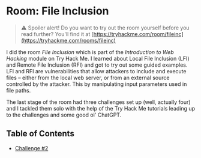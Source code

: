 # Room: File Inclusion

> ⚠️ Spoiler alert! Do you want to try out the room yourself before you read further? You'll find it at [https://tryhackme.com/room/fileinc](https://tryhackme.com/rooms/fileinc)

I did the room *File Inclusion* which is part of the *Introduction to Web Hacking* module on Try Hack Me. I learned about Local File Inclusion (LFI) and Remote File Inclusion (RFI) and got to try out some guided examples. LFI and RFI are vulnerabilities that allow attackers to include and execute files – either from the local web server, or from an external source controlled by the attacker. This by manipulating input parameters used in file paths.

The last stage of the room had three challenges set up (well, actually four) and I tackled them solo with the help of the Try Hack Me tutorials leading up to the challenges and some good ol' ChatGPT. 

## Table of Contents

- [Challenge #2](./challenge_2/)